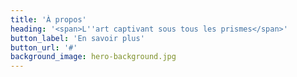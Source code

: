```yaml
---
title: 'À propos'
heading: '<span>L''art captivant sous tous les prismes</span>'
button_label: 'En savoir plus'
button_url: '#'
background_image: hero-background.jpg
---
```


